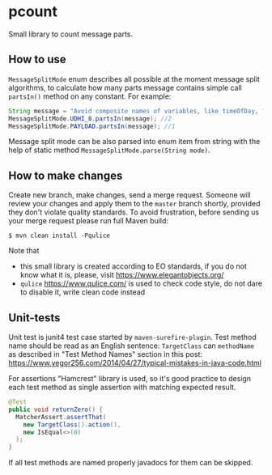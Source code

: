 # pcount

Small library to count message parts.

## How to use
`MessageSplitMode` enum describes all possible at the moment message split algorithms, to calculate how many
parts message contains simple call `partsIn()` method on any constant. For example:
```java
String message = "Avoid composite names of variables, like timeOfDay, firstItem, or httpRequest. I mean with both - class variables and in-method ones. A variable name should be long enough to avoid ambiguity in its scope of visibility, but not too long if possible. A name should be a noun in singular or plural form.";
MessageSplitMode.UDHI_8.partsIn(message); //2
MessageSplitMode.PAYLOAD.partsIn(message); //1
```
Message split mode can be also parsed into enum item from string with the help of static method `MessageSplitMode.parse(String mode)`.

## How to make changes
Create new branch, make changes, send a merge request. Someone will review
your changes and apply them to the `master` branch shortly, provided
they don't violate quality standards. To avoid frustration, before
sending us your merge request please run full Maven build:
```
$ mvn clean install -Pqulice
```
Note that 
* this small library is created according to EO standards, if you do not know what it is, please, visit https://www.elegantobjects.org/
* `qulice` https://www.qulice.com/ is used to check code style, do not dare to disable it, write clean code instead

## Unit-tests
Unit test is junit4 test case started by `maven-surefire-plugin`.
Test method name should be read as an English sentence: `TargetClass` can `methodName`
as described in "Test Method Names" section in this post: https://www.yegor256.com/2014/04/27/typical-mistakes-in-java-code.html

For assertions "Hamcrest" library is used, so it's good practice to design each test method
as single assertion with matching expected result.

```java
@Test
public void returnZero() {
  MatcherAssert.assertThat(
    new TargetClass().action(),
    new IsEqual<>(0)
  );
}
```

If all test methods are named properly javadocs for them can be skipped.